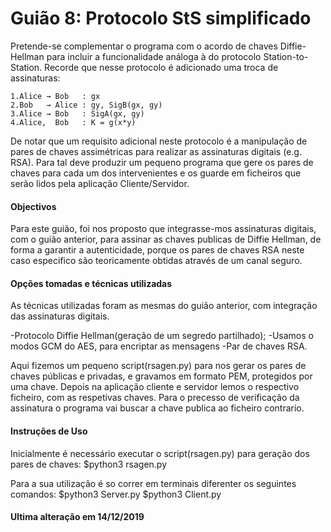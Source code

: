 # Guião 8: Protocolo StS simplificado

Pretende-se complementar o programa com o acordo de chaves Diffie-Hellman para incluir a funcionalidade análoga à do protocolo Station-to-Station. Recorde que nesse protocolo é adicionado uma troca de assinaturas:

    1.Alice → Bob   : gx
    2.Bob   → Alice : gy, SigB(gx, gy)
    3.Alice → Bob   : SigA(gx, gy)
    4.Alice,  Bob   : K = g(x*y)

De notar que um requisito adicional neste protocolo é a manipulação de pares de chaves assimétricas para realizar as assinaturas digitais (e.g. RSA). Para tal deve produzir um pequeno programa que gere os pares de chaves para cada um dos intervenientes e os guarde em ficheiros que serão lidos pela aplicação Cliente/Servidor.


#### Objectivos 

Para este guião, foi nos proposto que integrasse-mos assinaturas digitais, com o guião anterior, para assinar as chaves publicas de Diffie Hellman, de forma a garantir a autenticidade, porque os pares de chaves RSA neste caso especifico são teoricamente obtidas através de um canal seguro.


#### Opções tomadas e técnicas utilizadas

As técnicas utilizadas foram as mesmas do guião anterior, com integração das assinaturas digitais.

-Protocolo Diffie Hellman(geração de um segredo partilhado); 
-Usamos o modos GCM do AES, para encriptar as mensagens 
-Par de chaves RSA.

Aqui fizemos um pequeno script(rsagen.py) para nos gerar os pares de chaves públicas e privadas, e gravamos em formato PEM, protegidos por uma chave.
Depois na aplicação cliente e servidor lemos o respectivo ficheiro, com as respetivas chaves.
Para o precesso de verificação da assinatura o programa vai buscar a chave publica ao ficheiro contrario.


#### Instruções de Uso

Inicialmente é necessário executar o script(rsagen.py) para geração dos pares de chaves:
$python3 rsagen.py

Para a sua utilização é so correr em terminais diferenter os seguintes comandos:
$python3 Server.py
$python3 Client.py


#### Ultima alteração em 14/12/2019